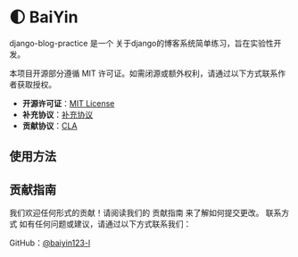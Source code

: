 # 🌓 BaiYin

django-blog-practice 是一个 关于django的博客系统简单练习，旨在实验性开发。

<!-- 以下通用部分勿删 -->
本项目开源部分遵循 MIT 许可证。如需闭源或额外权利，请通过以下方式联系作者获取授权。

- **开源许可证**：[MIT License](LICENSE)  
- **补充协议**：[补充协议](LICENSE-SUPPLEMENT.md)  
- **贡献协议**：[CLA](CLA.md)  

## 使用方法



## 贡献指南
我们欢迎任何形式的贡献！请阅读我们的 贡献指南 来了解如何提交更改。
联系方式
如有任何问题或建议，请通过以下方式联系我们：

GitHub：[@baiyin123-l](https://github.com/BaiYin123-l)
